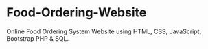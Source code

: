 # Food-Ordering-Website
Online Food Ordering System Website using HTML, CSS, JavaScript, Bootstrap PHP &amp; SQL.
